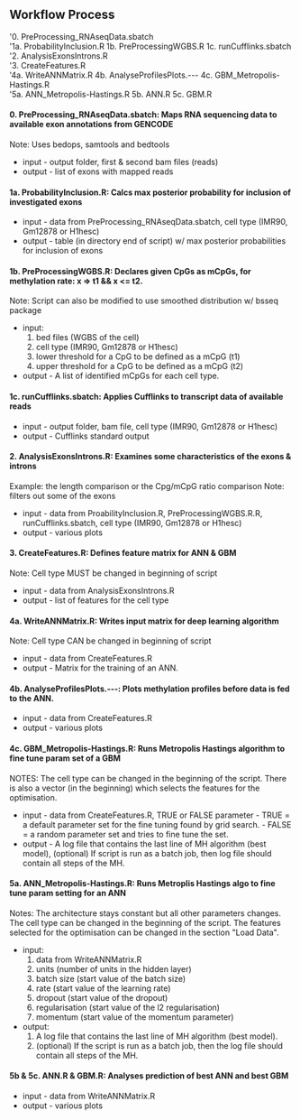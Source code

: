 
## Workflow Process

'0. PreProcessing_RNAseqData.sbatch  
'1a. ProbabilityInclusion.R 1b. PreProcessingWGBS.R 1c. runCufflinks.sbatch  
'2. AnalysisExonsIntrons.R  
'3. CreateFeatures.R   
'4a. WriteANNMatrix.R 4b. AnalyseProfilesPlots.--- 4c. GBM_Metropolis-Hastings.R    
'5a. ANN_Metropolis-Hastings.R 5b. ANN.R 5c. GBM.R

#### 0. PreProcessing_RNAseqData.sbatch: Maps RNA sequencing data to available exon annotations from GENCODE
Note: Uses bedops, samtools and bedtools
- input - output folder, first & second bam files (reads)
- output - list of exons with mapped reads

#### 1a. ProbabilityInclusion.R: Calcs max posterior probability for inclusion of investigated exons
- input - data from PreProcessing_RNAseqData.sbatch, cell type (IMR90, Gm12878 or H1hesc) 
- output - table (in directory end of script) w/ max posterior probabilities for inclusion of exons

#### 1b. PreProcessingWGBS.R: Declares given CpGs as mCpGs, for methylation rate: x => t1 && x <= t2. 
Note: Script can also be modified to use smoothed distribution w/ bsseq package 
- input:
  	1) bed files (WGBS of the cell)
	2) cell type (IMR90, Gm12878 or H1hesc)
	3) lower threshold for a CpG to be defined as a mCpG (t1)
	4) upper threshold for a CpG to be defined as a mCpG (t2)
- output - A list of identified mCpGs for each cell type.

#### 1c. runCufflinks.sbatch: Applies Cufflinks to transcript data of available reads
- input - output folder, bam file, cell type (IMR90, Gm12878 or H1hesc)
- output -  Cufflinks standard output

#### 2. AnalysisExonsIntrons.R: Examines some characteristics of the exons & introns 
Example: the length comparison or the Cpg/mCpG ratio comparison 
Note: filters out some of the exons
- input - data from ProabilityInclusion.R, PreProcessingWGBS.R.R, runCufflinks.sbatch, cell type (IMR90, Gm12878 or H1hesc)
- output - various plots

#### 3. CreateFeatures.R: Defines feature matrix for ANN & GBM
Note: Cell type MUST be changed in beginning of script
- input - data from AnalysisExonsIntrons.R
- output - list of features for the cell type

#### 4a. WriteANNMatrix.R: Writes input matrix for deep learning algorithm
Note: Cell type CAN be changed in beginning of script
- input - data from CreateFeatures.R
- output - Matrix for the training of an ANN.

#### 4b. AnalyseProfilesPlots.---: Plots methylation profiles before data is fed to the ANN.
- input - data from CreateFeatures.R
- output - various plots

#### 4c. GBM_Metropolis-Hastings.R: Runs Metropolis Hastings algorithm to fine tune param set of a GBM 
NOTES: The cell type can be changed in the beginning of the script. 
There is also a vector (in the beginning) which selects the features for the optimisation.
- input - data from CreateFeatures.R, TRUE or FALSE parameter
			- TRUE = a default parameter set for the fine tuning found by grid search.
			- FALSE = a random parameter set and tries to fine tune the set.
- output - A log file that contains the last line of MH algorithm (best model), 
           (optional) If script is run as a batch job, then log file should contain all steps of the MH.

#### 5a. ANN_Metropolis-Hastings.R: Runs Metroplis Hastings algo to fine tune param setting for an ANN
Notes: The architecture stays constant but all other parameters changes. The cell type can be changed in the beginning of the script. The features selected for the optimisation can be changed in the section "Load Data".
- input:
	1) data from WriteANNMatrix.R
  	2) units (number of units in the hidden layer)
  	3) batch size (start value of the batch size)
  	4) rate (start value of the learning rate)
  	5) dropout (start value of the dropout) 
  	6) regularisation (start value of the l2 regularisation) 
  	7) momentum (start value of the momentum parameter)
- output:
	1) A log file that contains the last line of MH algorithm (best model).
	2) (optional) If the script is run as a batch job, then the log file should contain all steps of the MH.

#### 5b & 5c. ANN.R & GBM.R: Analyses prediction of best ANN and best GBM
- input - data from WriteANNMatrix.R
- output - various plots
